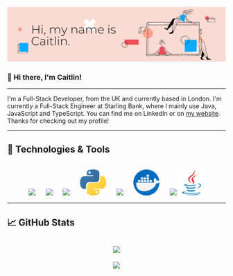 <!-- **caitlingbailey/caitlingbailey** is a ✨ _special_ ✨ repository because its `README.md` (this file) appears on your GitHub profile. -->
[![Header](https://raw.githubusercontent.com/caitlingbailey/caitlingbailey/master/assets/github%20banner.png "Header")](http://www.caitlingbailey.com)
### 👋 Hi there, I'm Caitlin! 

---

I'm a Full-Stack Developer, from the UK and currently based in London. I'm currently a Full-Stack Engineer at Starling Bank, where I mainly use Java, JavaScript and TypeScript. You can find me on LinkedIn or on [my website](http://www.caitlingbailey.com). Thanks for checking out my profile!

---

## 🔧 Technologies & Tools

<div align="center">
  <br />
  <img
    src="https://cdn.jsdelivr.net/gh/devicons/devicon@latest/icons/html5/html5-plain.svg"
    width="60px"
  />&nbsp;&nbsp;&nbsp;&nbsp;&nbsp;
  <img
    src="https://cdn.jsdelivr.net/gh/devicons/devicon@latest/icons/css3/css3-plain.svg"
    width="60px"
    />&nbsp;&nbsp;&nbsp;&nbsp;&nbsp;
  <img
    src="https://cdn.jsdelivr.net/gh/devicons/devicon@latest/icons/javascript/javascript-plain.svg"
    width="60px"
  />&nbsp;&nbsp;&nbsp;&nbsp;&nbsp;
  <img
    src="assets/python-logo.svg"
    width="60px"
  />&nbsp;&nbsp;&nbsp;&nbsp;&nbsp;
  <img
    src="https://cdn.jsdelivr.net/gh/devicons/devicon@latest/icons/react/react-original.svg"
    width="60px"
  />&nbsp;&nbsp;&nbsp;&nbsp;&nbsp;
  <img
    src="assets/docker.svg"
    width="60px"
  />&nbsp;&nbsp;&nbsp;&nbsp;&nbsp;
  <img
    src="https://cdn.jsdelivr.net/gh/devicons/devicon@latest/icons/c/c-original.svg"
    width="60px"
  />
  <img src="https://github.com/devicons/devicon/blob/v2.14.0/icons/java/java-original.svg"
       width="60px"
  />
  <br />
</div>

---
## &#x1f4c8; GitHub Stats

<div align="center">
  <br />
  <img
    src="https://github-readme-stats.vercel.app/api?username=caitlingbailey&show_icons=true&theme=react&&hide_border=true"
  />
  <br />
  <br />
  <img
    src="https://github-readme-streak-stats.herokuapp.com/?user=caitlingbailey&&theme=react&&hide_border=true"
  />
  <br />
</div>

<!-- <a href="https://github.com/CaitlinGBailey/CaitlinGBailey">
  <img align="center" src="https://github-readme-stats.vercel.app/api/top-langs/?username=CaitlinGBailey&hide=java,html,tex,less,jupyter%20notebook,css,scss&title_color=ffffff&text_color=c9cacc&icon_color=2bbc8a&bg_color=1d1f21&langs_count=3" />
</a>
<a href="https://github.com/CaitlinGBailey/CaitlinGBailey">
  <img align="center" src="https://github-readme-stats.vercel.app/api?username=CaitlinGBailey&show_icons=true&line_height=27&count_private=true&title_color=ffffff&text_color=c9cacc&icon_color=2bbc8a&bg_color=1d1f21" alt="Caitlin's GitHub Stats" />
</a> -->
<!-- [![Caitlin's GitHub stats](https://github-readme-stats.vercel.app/api?username=caitlingbailey)](https://github.com/anuraghazra/github-readme-stats) -->
<!-- ![Caitlin's GitHub stats](https://github-readme-stats.vercel.app/api?username=caitlingbailey&show_icons=true&theme=radical&count_private=true)

<!--

Here are some ideas to get you started:
🌱 I’m currently learning React

📫 How to reach me: [my website](http://www.caitlingbailey.com)
- 🔭 I’m currently working on ...
- 🌱 I’m currently learning ...
- 👯 I’m looking to collaborate on ...
- 🤔 I’m looking for help with ...
- 💬 Ask me about ...
- 📫 How to reach me: ...
- 😄 Pronouns: ...
- ⚡ Fun fact: ...

![](https://img.shields.io/badge/OS-Linux-informational?style=flat&logo=linux&logoColor=white&color=2bbc8a)
![](https://img.shields.io/badge/Code-Python-informational?style=flat&logo=python&logoColor=white&color=2bbc8a)
![](https://img.shields.io/badge/Code-JavaScript-informational?style=flat&logo=javascript&logoColor=white&color=2bbc8a)
![](https://img.shields.io/badge/Code-React-informational?style=flat&logo=react.js&logoColor=white&color=2bbc8a)
![](https://img.shields.io/badge/Tools-PostgreSQL-informational?style=flat&logo=postgresql&logoColor=white&color=2bbc8a)
![](https://img.shields.io/badge/Tools-Docker-informational?style=flat&logo=docker&logoColor=white&color=2bbc8a)

-->
